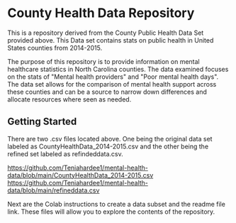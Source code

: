 # County Health Data Repository
This is a repository derived from the County Public Health Data Set provided above. This Data set contains stats on public health in United States counties from 2014-2015.

The purpose of this repository is to provide information on mental healthcare statistics in North Carolina counties. The data examined focuses on the stats of "Mental health providers" and "Poor mental health days". The data set allows for the comparison of mental health support across these counties and can be a source to narrow down differences and allocate resources where seen as needed. 
## Getting Started
There are two .csv files located above. One being the original data set labeled as CountyHealthData_2014-2015.csv and the other being the refined set labeled as refindeddata.csv.

https://github.com/Teniahardee1/mental-health-data/blob/main/CountyHealthData_2014-2015.csv
https://github.com/Teniahardee1/mental-health-data/blob/main/refineddata.csv

Next are the Colab instructions to create a data subset and the readme file link. 
These files will allow you to explore the contents of the repository. 
